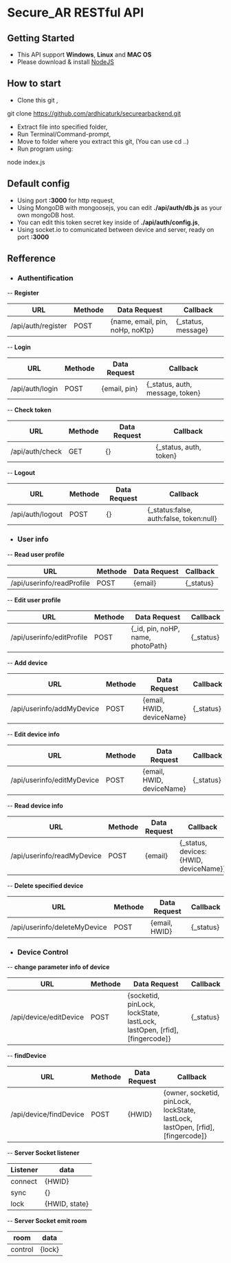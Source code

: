 # Secure_AR RESTful API

## Getting Started

- This API support **Windows**, **Linux** and **MAC OS**
- Please download & install [NodeJS](https://nodejs.org/en/download/)

## How to start

- Clone this git ,
>>>
git clone https://github.com/ardhicaturk/securearbackend.git
>>>
- Extract file into specified folder,
- Run Terminal/Command-prompt,
- Move to folder where you extract this git, (You can use cd ..)
- Run program using:
>>>
node index.js
>>>

## Default config

- Using port **:3000** for http request,
- Using MongoDB with mongoosejs, you can edit **./api/auth/db.js** as your own mongoDB host.
- You can edit this token secret key inside of **./api/auth/config.js**,
- Using socket.io to comunicated between device and server, ready on port **:3000**

## Refference

- ### Authentification

-- **Register**

| URL | Methode | Data Request | Callback |
| --- | --- | --- | --- |
| /api/auth/register | POST | {name, email, pin, noHp, noKtp} | {_status, message} |

-- **Login**

| URL | Methode | Data Request | Callback |
| ------ | ------ | ------ | ------ |
| /api/auth/login | POST | {email, pin} | {_status, auth, message, token} |

-- **Check token**

| URL | Methode | Data Request | Callback |
| ------ | ------ | ------ | ------ |
| /api/auth/check | GET | {} | {_status, auth, token} |

-- **Logout**

| URL | Methode | Data Request | Callback |
| ------ | ------ | ------ | ------ |
| /api/auth/logout | POST | {} | {_status:false, auth:false, token:null} |

- ### User info
-- **Read user profile**

| URL | Methode | Data Request | Callback |
| ------ | ------ | ------ | ------ |
| /api/userinfo/readProfile | POST | {email} | {_status} |

-- **Edit user profile**

| URL | Methode | Data Request | Callback |
| ------ | ------ | ------ | ------ |
| /api/userinfo/editProfile | POST | {_id, pin, noHP, name, photoPath} | {_status} |

-- **Add device**

| URL | Methode | Data Request | Callback |
| ------ | ------ | ------ | ------ |
| /api/userinfo/addMyDevice | POST | {email, HWID, deviceName} | {_status} |

-- **Edit device info**

| URL | Methode | Data Request | Callback |
| ------ | ------ | ------ | ------ |
| /api/userinfo/editMyDevice | POST | {email, HWID, deviceName} | {_status} |

-- **Read device info**

| URL | Methode | Data Request | Callback |
| ------ | ------ | ------ | ------ |
| /api/userinfo/readMyDevice | POST | {email} | {_status, devices:{HWID, deviceName}} |

-- **Delete specified device**

| URL | Methode | Data Request | Callback |
| ------ | ------ | ------ | ------ |
| /api/userinfo/deleteMyDevice | POST | {email, HWID} | {_status} |

- ### Device Control
-- **change parameter info of device**

| URL | Methode | Data Request | Callback |
| ------ | ------ | ------ | ------ |
| /api/device/editDevice | POST | {socketid, pinLock, lockState, lastLock, lastOpen, [rfid], [fingercode]} | {_status} |

-- **findDevice**

| URL | Methode | Data Request | Callback |
| ------ | ------ | ------ | ------ |
| /api/device/findDevice | POST | {HWID} | {owner, socketid, pinLock, lockState, lastLock, lastOpen, [rfid], [fingercode]} |

-- **Server Socket listener**

| Listener | data |
| --- | --- |
| connect | {HWID} |
| sync | {} |
| lock | {HWID, state} |

-- **Server Socket emit room**

| room | data |
| --- | --- |
| control | {lock} |
